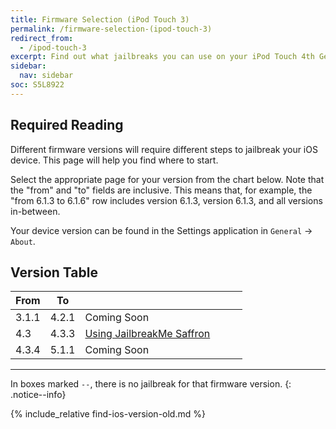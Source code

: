 ```yaml
---
title: Firmware Selection (iPod Touch 3)
permalink: /firmware-selection-(ipod-touch-3)
redirect_from:
  - /ipod-touch-3
excerpt: Find out what jailbreaks you can use on your iPod Touch 4th Generation
sidebar:
  nav: sidebar
soc: S5L8922
---
```


## Required Reading

Different firmware versions will require different steps to jailbreak your iOS device. This page will help you find where to start.

Select the appropriate page for your version from the chart below. Note that the "from" and "to" fields are inclusive. This means that, for example, the "from 6.1.3 to 6.1.6" row includes version 6.1.3, version 6.1.3, and all versions in-between.

Your device version can be found in the Settings application in `General` -> `About`.

## Version Table

<table class="version_table">
  <colgroup>
    <col span="1" style="width: 15%;">
    <col span="1" style="width: 15%;">
    <col span="1" style="width: 70%;">
  </colgroup>
  <thead>
    <tr>
      <th>From</th>
      <th>To</th>
      <th></th>
    </tr>
  </thead>
  <tbody>
    <tr>
      <td>3.1.1</td>
      <td>4.2.1</td>
      <td>Coming Soon</td>
    </tr>
    <tr>
      <td>4.3</td>
      <td>4.3.3</td>
      <td><a href="using-jailbreakme-saffron">Using JailbreakMe Saffron</a></td>
    </tr>
    <tr>
      <td>4.3.4</td>
      <td>5.1.1</td>
      <td>Coming Soon</td>
    </tr>
  </tbody>
</table>

---

In boxes marked `--`, there is no jailbreak for that firmware version.
{: .notice--info}

{% include_relative find-ios-version-old.md %}
